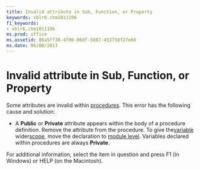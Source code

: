 ```yaml
---
title: Invalid attribute in Sub, Function, or Property
keywords: vblr6.chm1011196
f1_keywords:
- vblr6.chm1011196
ms.prod: office
ms.assetid: 86a5ff38-4f00-060f-5087-453758f27e68
ms.date: 06/08/2017
---
```



# Invalid attribute in Sub, Function, or Property

Some attributes are invalid within [procedures](../../Glossary/vbe-glossary.md). This error has the following cause and solution:



- A  **Public** or **Private** attribute appears within the body of a procedure definition. Remove the attribute from the procedure. To give the[variable](../../Glossary/vbe-glossary.md) wider[scope](../../Glossary/vbe-glossary.md), move the declaration to [module level](../../Glossary/vbe-glossary.md). Variables declared within procedures are always  **Private**.
    

For additional information, select the item in question and press F1 (in Windows) or HELP (on the Macintosh).

